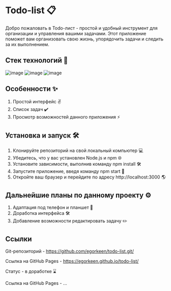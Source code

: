 # Todo-list 📋

Добро пожаловать в Todo-лист - простой и удобный инструмент для организации и управления вашими задачами. Этот приложение поможет вам организовать свою жизнь, упорядочить задачи и следить за их выполнением.

## Стек технологий 🔨
![image](https://github.com/egorkeen/todo-list/assets/112564078/873aee77-e5b4-4639-a490-abb0d2d81398) ![image](https://github.com/egorkeen/todo-list/assets/112564078/2bb9e703-da61-47c6-bb11-ecfa11b0392c) ![image](https://github.com/egorkeen/todo-list/assets/112564078/aa4bab23-dd20-4b24-9693-8bcfb4c56b56)

## Особенности ✨

1. Простой интерфейс ✌
2. Список задач ✔️
3. Просмотр возможностей данного приложения ⚡

## Установка и запуск 🛠️

1. Клонируйте репозиторий на свой локальный компьютер 💻
2. Убедитесь, что у вас установлен Node.js и npm 🌐
3. Установите зависимости, выполнив команду npm install 🛠️
4. Запустите приложение, введя команду npm start 🏁
5. Откройте ваш браузер и перейдите по адресу http://localhost:3000 🌎

## Дальнейшие планы по данному проекту ⚙️

1. Адаптация под телефон и планшет 📱
2. Доработка интерфейса 🛠️
3. Добавление возможности редактировать задачу ✏️

## Ссылки

Git-репозиторий - https://github.com/egorkeen/todo-list.git/

Ссылка на GitHub Pages - https://egorkeen.github.io/todo-list/

Статус - в доработке ⌛

Ссылка на GitHub Pages - ...